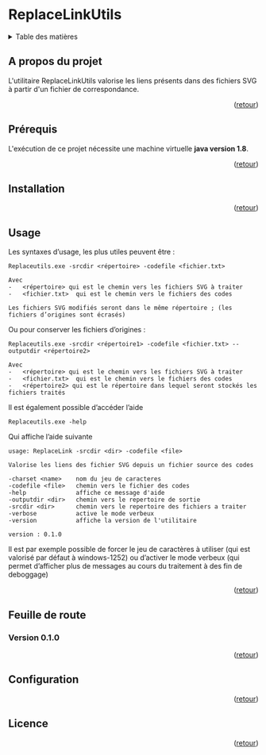 <a id="readme-top"></a>
# ReplaceLinkUtils

<details>
  <summary>Table des matières</summary>
  <ol>
    <li><a href="#about-the-project">A propos du projet</a></li>
    <li><a href="#built-with">Prérequis</a></li>
    <li><a href="#installation">Installation</a></li>
    <li><a href="#usage">Usage</a></li>
    <li><a href="#roadmap">Feuille de route</a></li>
    <li><a href="#configuration">Configuration</a></li>
    <li><a href="#licence">Licence</a></li>
  </ol>
</details>

<a id="about-the-project"></a>
## A propos du projet

L'utilitaire ReplaceLinkUtils valorise les liens présents dans des fichiers SVG à partir d'un fichier de correspondance.

<p align="right">(<a href="#readme-top">retour</a>)</p></div>

<a id="built-with"></a>
## Prérequis

L'exécution de ce projet nécessite une machine virtuelle **java version 1.8**.

<p align="right">(<a href="#readme-top">retour</a>)</p>

<a id="installation"></a>
## Installation

<p align="right">(<a href="#readme-top">retour</a>)</p>

<a id="usage"></a>
## Usage

Les syntaxes d’usage, les plus utiles peuvent être :

```
Replaceutils.exe -srcdir <répertoire> -codefile <fichier.txt>

Avec  
-	<répertoire> qui est le chemin vers les fichiers SVG à traiter 
-	<fichier.txt>  qui est le chemin vers le fichiers des codes

Les fichiers SVG modifiés seront dans le même répertoire ; (les fichiers d’origines sont écrasés)
```

Ou pour conserver les fichiers d’origines :

```
Replaceutils.exe -srcdir <répertoire1> -codefile <fichier.txt> --outputdir <répertoire2>

Avec  
-	<répertoire> qui est le chemin vers les fichiers SVG à traiter 
-	<fichier.txt>  qui est le chemin vers le fichiers des codes
-	<répertoire2> qui est le répertoire dans lequel seront stockés les fichiers traités
```

Il est également possible d’accéder l’aide

```
Replaceutils.exe -help
```

Qui affiche l’aide suivante 
```
usage: ReplaceLink -srcdir <dir> -codefile <file>

Valorise les liens des fichier SVG depuis un fichier source des codes

-charset <name>    nom du jeu de caracteres
-codefile <file>   chemin vers le fichier des codes
-help              affiche ce message d'aide
-outputdir <dir>   chemin vers le repertoire de sortie
-srcdir <dir>      chemin vers le repertoire des fichiers a traiter
-verbose           active le mode verbeux
-version           affiche la version de l'utilitaire

version : 0.1.0
```

Il est par exemple possible de forcer le jeu de caractères à utiliser (qui est valorisé par défaut à windows-1252) ou d’activer le mode verbeux (qui permet d’afficher plus de messages au cours du traitement à des fin de deboggage)

<p align="right">(<a href="#readme-top">retour</a>)</p>

<a id="roadmap"></a>
## Feuille de route

### Version 0.1.0
<p align="right">(<a href="#readme-top">retour</a>)</p>

<a id="configuration"></a>
## Configuration

<p align="right">(<a href="#readme-top">retour</a>)</p>

<a id="licence"></a>
## Licence


<p align="right">(<a href="#readme-top">retour</a>)</p>
